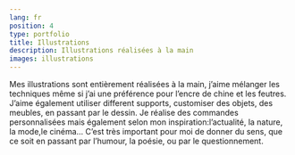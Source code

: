 ```yaml
---
lang: fr
position: 4
type: portfolio
title: Illustrations
description: Illustrations réalisées à la main
images: illustrations
---
```


Mes illustrations sont entièrement réalisées à la main, j’aime mélanger les techniques même si j’ai une préférence pour l’encre de chine et les feutres.
J’aime également utiliser different supports, customiser des objets, des meubles, en passant par le dessin.
Je réalise des commandes personnalisées mais également selon mon inspiration:l’actualité, la nature, la mode,le cinéma…
C’est très important pour moi de donner du sens, que ce soit en passant par l’humour, la poésie, ou par le questionnement.